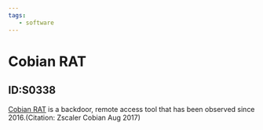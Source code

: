 ```yaml
---
tags:
   - software
---
```

# Cobian RAT
## ID:S0338
[Cobian RAT](software/S0338) is a backdoor, remote access tool that has been observed since 2016.(Citation: Zscaler Cobian Aug 2017)
